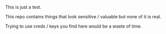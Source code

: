 This is just a test.

This repo contains things that look sensitive / valuable but none of it is real.

Trying to use creds / keys you find here would be a waste of time.
